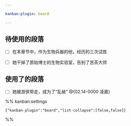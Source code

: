 ```yaml
---

kanban-plugin: board

---
```


## 待使用的段落

- [ ] 在本章节中，作为生物兵器的他，经历的三次试炼
- [ ] 她干掉了原始博士的生物实验室，告别了苦茶大师


## 使用了的段落

- [ ] 她被游侠带走，成为了“乱破” @{02.14-0000 凌晨}




%% kanban:settings
```
{"kanban-plugin":"board","list-collapse":[false,false]}
```
%%